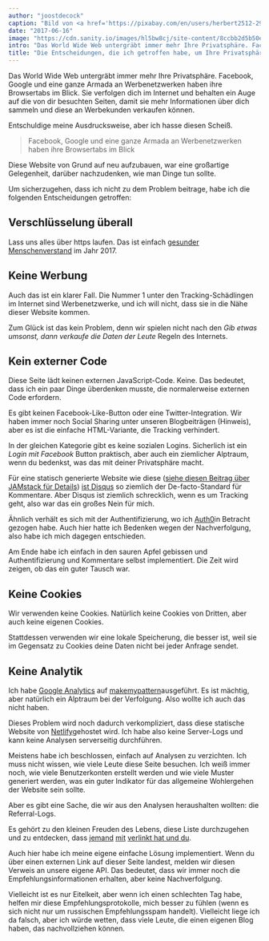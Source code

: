 ```yaml
---
author: "joostdecock"
caption: "Bild von <a href='https://pixabay.com/en/users/herbert2512-2929941/' target='_BLANK' rel='nofollow'>Herbert</a>"
date: "2017-06-16"
image: "https://cdn.sanity.io/images/hl5bw8cj/site-content/8ccbb2d5b50eb0917c6bd2befb2b098b6d667ba9-1920x1280.jpg"
intro: "Das World Wide Web untergräbt immer mehr Ihre Privatsphäre. Facebook, Google und eine ganze Armada an Werbenetzwerken haben ihre Browsertabs im Blick. Sie verfolgen dich im Internet und behalten ein Auge auf die von dir besuchten Seiten, damit sie mehr Informationen über dich sammeln und diese an Werbekunden verkaufen können."
title: "Die Entscheidungen, die ich getroffen habe, um Ihre Privatsphäre zu schützen. Oder, warum Sie keine Cookies erhalten werden."
---
```


Das World Wide Web untergräbt immer mehr Ihre Privatsphäre. Facebook, Google und eine ganze Armada an Werbenetzwerken haben ihre Browsertabs im Blick. Sie verfolgen dich im Internet und behalten ein Auge auf die von dir besuchten Seiten, damit sie mehr Informationen über dich sammeln und diese an Werbekunden verkaufen können.

Entschuldige meine Ausdrucksweise, aber ich hasse diesen Scheiß.

> Facebook, Google und eine ganze Armada an Werbenetzwerken haben ihre Browsertabs im Blick

Diese Website von Grund auf neu aufzubauen, war eine großartige Gelegenheit, darüber nachzudenken, wie man Dinge tun sollte.

Um sicherzugehen, dass ich nicht zu dem Problem beitrage, habe ich die folgenden Entscheidungen getroffen:

## Verschlüsselung überall

Lass uns alles über https laufen. Das ist einfach [gesunder Menschenverstand](https://letsencrypt.org/) im Jahr 2017.

## Keine Werbung

Auch das ist ein klarer Fall. Die Nummer 1 unter den Tracking-Schädlingen im Internet sind Werbenetzwerke, und ich will nicht, dass sie in die Nähe dieser Website kommen.

Zum Glück ist das kein Problem, denn wir spielen nicht nach den _Gib etwas umsonst, dann verkaufe die Daten der Leute_ Regeln des Internets.

## Kein externer Code

Diese Seite lädt keinen externen JavaScript-Code. Keine. Das bedeutet, dass ich ein paar Dinge überdenken musste, die normalerweise externen Code erfordern.

Es gibt keinen Facebook-Like-Button oder eine Twitter-Integration. Wir haben immer noch Social Sharing unter unseren Blogbeiträgen (Hinweis), aber es ist die einfache HTML-Variante, die Tracking verhindert.

In der gleichen Kategorie gibt es keine sozialen Logins. Sicherlich ist ein _Login mit Facebook_ Button praktisch, aber auch ein ziemlicher Alptraum, wenn du bedenkst, was das mit deiner Privatsphäre macht.

Für eine statisch generierte Website wie diese ([siehe diesen Beitrag über JAMstack für Details](/blog/freesewing-goes-jamstack/)) [ist Disqus](https://disqus.com/) so ziemlich der De-facto-Standard für Kommentare. Aber Disqus ist ziemlich schrecklich, wenn es um Tracking geht, also war das ein großes Nein für mich.

Ähnlich verhält es sich mit der Authentifizierung, wo ich [Auth0](https://auth0.com/)in Betracht gezogen habe. Auch hier hatte ich Bedenken wegen der Nachverfolgung, also habe ich mich dagegen entschieden.

Am Ende habe ich einfach in den sauren Apfel gebissen und Authentifizierung und Kommentare selbst implementiert. Die Zeit wird zeigen, ob das ein guter Tausch war.

## Keine Cookies
Wir verwenden keine Cookies. Natürlich keine Cookies von Dritten, aber auch keine eigenen Cookies.

Stattdessen verwenden wir eine lokale Speicherung, die besser ist, weil sie im Gegensatz zu Cookies deine Daten nicht bei jeder Anfrage sendet.

## Keine Analytik
Ich habe [Google Analytics](https://analytics.google.com/) auf [makemypattern](https://makemypattern.com/)ausgeführt. Es ist mächtig, aber natürlich ein Alptraum bei der Verfolgung. Also wollte ich auch das nicht haben.

Dieses Problem wird noch dadurch verkompliziert, dass diese statische Website von [Netlify](https://www.netlify.com/)gehostet wird. Ich habe also keine Server-Logs und kann keine Analysen serverseitig durchführen.

Meistens habe ich beschlossen, einfach auf Analysen zu verzichten. Ich muss nicht wissen, wie viele Leute diese Seite besuchen. Ich weiß immer noch, wie viele Benutzerkonten erstellt werden und wie viele Muster generiert werden, was ein guter Indikator für das allgemeine Wohlergehen der Website sein sollte.

Aber es gibt eine Sache, die wir aus den Analysen heraushalten wollten: die Referral-Logs.

Es gehört zu den kleinen Freuden des Lebens, diese Liste durchzugehen und zu entdecken, dass [jemand](https://www.reddit.com/r/freepatterns/comments/4zh5nr/is_there_software_to_generate_sewing_patterns/) [mit](http://www.makery.uk/2016/08/the-refashioners-2016-joost/) [verlinkt hat und du](https://opensource.com/life/16/11/free-open-sewing-patterns).  

Auch hier habe ich meine eigene einfache Lösung implementiert. Wenn du über einen externen Link auf dieser Seite landest, melden wir diesen Verweis an unsere eigene API. Das bedeutet, dass wir immer noch die Empfehlungsinformationen erhalten, aber keine Nachverfolgung.

Vielleicht ist es nur Eitelkeit, aber wenn ich einen schlechten Tag habe, helfen mir diese Empfehlungsprotokolle, mich besser zu fühlen (wenn es sich nicht nur um russischen Empfehlungsspam handelt). Vielleicht liege ich da falsch, aber ich würde wetten, dass viele Leute, die einen eigenen Blog haben, das nachvollziehen können.

